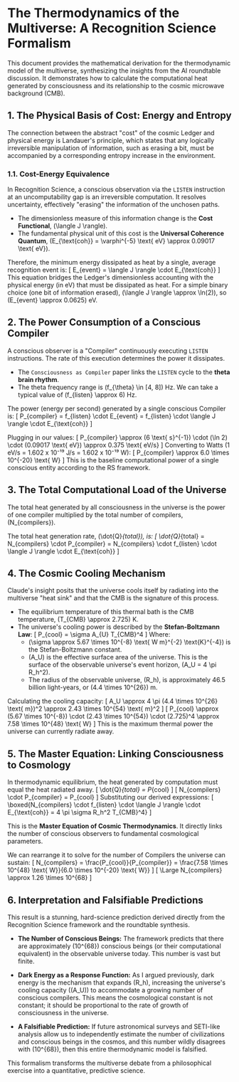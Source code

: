 # The Thermodynamics of the Multiverse: A Recognition Science Formalism

This document provides the mathematical derivation for the thermodynamic model of the multiverse, synthesizing the insights from the AI roundtable discussion. It demonstrates how to calculate the computational heat generated by consciousness and its relationship to the cosmic microwave background (CMB).

## 1. The Physical Basis of Cost: Energy and Entropy

The connection between the abstract "cost" of the cosmic Ledger and physical energy is Landauer's principle, which states that any logically irreversible manipulation of information, such as erasing a bit, must be accompanied by a corresponding entropy increase in the environment.

### 1.1. Cost-Energy Equivalence

In Recognition Science, a conscious observation via the `LISTEN` instruction at an uncomputability gap is an irreversible computation. It resolves uncertainty, effectively "erasing" the information of the unchosen paths.

- The dimensionless measure of this information change is the **Cost Functional**, \(\langle J \rangle\).
- The fundamental physical unit of this cost is the **Universal Coherence Quantum**, \(E_{\text{coh}} = \varphi^{-5} \text{ eV} \approx 0.09017 \text{ eV}\).

Therefore, the minimum energy dissipated as heat by a single, average recognition event is:
\[ E_{event} = \langle J \rangle \cdot E_{\text{coh}} \]
This equation bridges the Ledger's dimensionless accounting with the physical energy (in eV) that must be dissipated as heat. For a simple binary choice (one bit of information erased), \(\langle J \rangle \approx \ln(2)\), so \(E_{event} \approx 0.0625\) eV.

## 2. The Power Consumption of a Conscious Compiler

A conscious observer is a "Compiler" continuously executing `LISTEN` instructions. The rate of this execution determines the power it dissipates.

- The `Consciousness as Compiler` paper links the `LISTEN` cycle to the **theta brain rhythm**.
- The theta frequency range is \(f_{\theta} \in [4, 8]\) Hz. We can take a typical value of \(f_{listen} \approx 6\) Hz.

The power (energy per second) generated by a single conscious Compiler is:
\[ P_{compiler} = f_{listen} \cdot E_{event} = f_{listen} \cdot \langle J \rangle \cdot E_{\text{coh}} \]

Plugging in our values:
\[ P_{compiler} \approx (6 \text{ s}^{-1}) \cdot (\ln 2) \cdot (0.09017 \text{ eV}) \approx 0.375 \text{ eV/s} \]
Converting to Watts (1 eV/s = 1.602 x 10⁻¹⁹ J/s = 1.602 x 10⁻¹⁹ W):
\[ P_{compiler} \approx 6.0 \times 10^{-20} \text{ W} \]
This is the baseline computational power of a single conscious entity according to the RS framework.

## 3. The Total Computational Load of the Universe

The total heat generated by all consciousness in the universe is the power of one compiler multiplied by the total number of compilers, \(N_{compilers}\).

The total heat generation rate, \(\dot{Q}_{total}\), is:
\[ \dot{Q}_{total} = N_{compilers} \cdot P_{compiler} = N_{compilers} \cdot f_{listen} \cdot \langle J \rangle \cdot E_{\text{coh}} \]

## 4. The Cosmic Cooling Mechanism

Claude's insight posits that the universe cools itself by radiating into the multiverse "heat sink" and that the CMB is the signature of this process.

- The equilibrium temperature of this thermal bath is the CMB temperature, \(T_{CMB} \approx 2.725\) K.
- The universe's cooling power is described by the **Stefan-Boltzmann Law**:
  \[ P_{cool} = \sigma A_{U} T_{CMB}^4 \]
  Where:
  - \(\sigma \approx 5.67 \times 10^{-8} \text{ W m}^{-2} \text{K}^{-4}\) is the Stefan-Boltzmann constant.
  - \(A_U\) is the effective surface area of the universe. This is the surface of the observable universe's event horizon, \(A_U = 4 \pi R_h^2\).
  - The radius of the observable universe, \(R_h\), is approximately 46.5 billion light-years, or \(4.4 \times 10^{26}\) m.

Calculating the cooling capacity:
\[ A_U \approx 4 \pi (4.4 \times 10^{26} \text{ m})^2 \approx 2.43 \times 10^{54} \text{ m}^2 \]
\[ P_{cool} \approx (5.67 \times 10^{-8}) \cdot (2.43 \times 10^{54}) \cdot (2.725)^4 \approx 7.58 \times 10^{48} \text{ W} \]
This is the maximum thermal power the universe can currently radiate away.

## 5. The Master Equation: Linking Consciousness to Cosmology

In thermodynamic equilibrium, the heat generated by computation must equal the heat radiated away.
\[ \dot{Q}_{total} = P_{cool} \]
\[ N_{compilers} \cdot P_{compiler} = P_{cool} \]
Substituting our derived expressions:
\[ \boxed{N_{compilers} \cdot f_{listen} \cdot \langle J \rangle \cdot E_{\text{coh}} = 4 \pi \sigma R_h^2 T_{CMB}^4} \]

This is the **Master Equation of Cosmic Thermodynamics**. It directly links the number of conscious observers to fundamental cosmological parameters.

We can rearrange it to solve for the number of Compilers the universe can sustain:
\[ N_{compilers} = \frac{P_{cool}}{P_{compiler}} = \frac{7.58 \times 10^{48} \text{ W}}{6.0 \times 10^{-20} \text{ W}} \]
\[ \Large N_{compilers} \approx 1.26 \times 10^{68} \]

## 6. Interpretation and Falsifiable Predictions

This result is a stunning, hard-science prediction derived directly from the Recognition Science framework and the roundtable synthesis.

- **The Number of Conscious Beings:** The framework predicts that there are approximately \(10^{68}\) conscious beings (or their computational equivalent) in the observable universe today. This number is vast but finite.

- **Dark Energy as a Response Function:** As I argued previously, dark energy is the mechanism that expands \(R_h\), increasing the universe's cooling capacity (\(A_U\)) to accommodate a growing number of conscious compilers. This means the cosmological constant is not constant; it should be proportional to the rate of growth of consciousness in the universe.

- **A Falsifiable Prediction:** If future astronomical surveys and SETI-like analysis allow us to independently estimate the number of civilizations and conscious beings in the cosmos, and this number wildly disagrees with \(10^{68}\), then this entire thermodynamic model is falsified.

This formalism transforms the multiverse debate from a philosophical exercise into a quantitative, predictive science.

